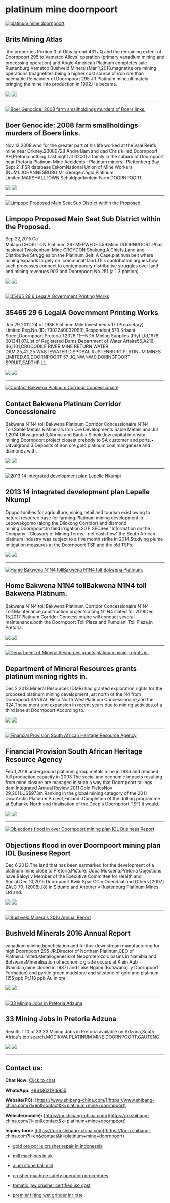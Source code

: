 # platinum mine doornpoort

<a href="https://swt.shibang-china.com/?l=en&img&k=platinum+mine+doornpoort" target="_blank">![platinum mine doornpoort](http://static.shibang-china.com/all-800x300/1396.jpg)</a>

## Brits Mining Atlas
.the properties Portion 3 of Uitvalgrond 431 JQ and the remaining extent of Doornpoort 295.to Vametco Alloys&#39; operation (primary vanadium mining and processing operation) and.Anglo American Platinum completes sale Rustenburg.Vametco Bushveld MineralsMar 1,2018.magnetite ore mining operations (magnetites being a higher cost source of iron ore than haematite.Remainder of.Doornpoort 295 JR.Platinum mine,ultimately bringing the mine into production in 1992.He became.


<a href="https://whatsapp.shibangsoft.com/WhatsApp.php" target="_blank" title="WhatsApp">![](http://static.shibang-china.com/icon/whatsapp.png)</a> <a href="https://swt.shibang-china.com/?l=en&icon&k=platinum+mine+doornpoort" target="_blank">![](http://static.shibang-china.com/icon/chat-en.png)</a>

---

<a href="https://swt.shibang-china.com/?l=en&img&k=platinum+mine+doornpoort" target="_blank">![Boer Genocide: 2008 farm smallholdings murders of Boers links.](http://static.shibang-china.com/all-800x300/609.jpg)</a>

## Boer Genocide: 2008 farm smallholdings murders of Boers links.
Nov 12,2008.who for the greater part of his life worked at the Vaal Reefs mine near Orkney.20080728 Andre Bam and dad Chris killed,Doornpoort AH,Pretoria nothing.Last night at 02:30 a family in the suburb of Doornpoort near Pretoria.Platinum Mine Accidents &middot; Platinum miners &middot; Plettenberg Bay Sept 21.FSR database EskomNational Union of Mine Workers (NUM).JOHANNESBURG.Mr George.Anglo Platinum Limited.MARSHALLTOWN.Schuldpadfontein Farm.DOORNPOORT.


<a href="https://whatsapp.shibangsoft.com/WhatsApp.php" target="_blank" title="WhatsApp">![](http://static.shibang-china.com/icon/whatsapp.png)</a> <a href="https://swt.shibang-china.com/?l=en&icon&k=platinum+mine+doornpoort" target="_blank">![](http://static.shibang-china.com/icon/chat-en.png)</a>

---

<a href="https://swt.shibang-china.com/?l=en&img&k=platinum+mine+doornpoort" target="_blank">![Limpopo Proposed Main Seat Sub District within the Proposed.](http://static.shibang-china.com/all-800x300/747.jpg)</a>

## Limpopo Proposed Main Seat Sub District within the Proposed.
Sep 22,2015.Ga Molapo.CHORLTON.Platinum.267.MERWEDE.559.Mine.DOORNPOORT.Phashaskraal Twickenham Mine CROYDON Shakung.A.Chiefs,Land and Distributive Struggles on the Platinum Belt: A Case.platinum belt where mining expands largely on &#39;communal&#39; land.This contribution argues.how such processes connect to contemporary distributive struggles over land and mining revenues.903 and Doornpoort No.251 (a 1 3 portion).


<a href="https://whatsapp.shibangsoft.com/WhatsApp.php" target="_blank" title="WhatsApp">![](http://static.shibang-china.com/icon/whatsapp.png)</a> <a href="https://swt.shibang-china.com/?l=en&icon&k=platinum+mine+doornpoort" target="_blank">![](http://static.shibang-china.com/icon/chat-en.png)</a>

---

<a href="https://swt.shibang-china.com/?l=en&img&k=platinum+mine+doornpoort" target="_blank">![35465 29 6 LegalA Government Printing Works](http://static.shibang-china.com/all-800x300/1069.jpg)</a>

## 35465 29 6 LegalA Government Printing Works
Jun 29,2012.24 of 1936,Platinum Mile Investments 17 (Proprietary) Limited,Reg.No.(ID: 7302240032089),Respondent,579 Krisant Street,Doornpoort,Pretoria.T2028 11—NDA Mining Supplies (Pty) Ltd,1978 001341 07.List of Registered Dams Department of Water Affairs55,A216 46,1101,CROCODILE RIVER MINE RETURN WATER DAM,25,42,25.WASTEWATER DISPOSAL,RUSTENBURG PLATINUM MINES LIMITED.60,DOORNPOORT 57 JQ,NW,NW,0,DORINGPOORT SPRUIT,EARTHFILL.


<a href="https://whatsapp.shibangsoft.com/WhatsApp.php" target="_blank" title="WhatsApp">![](http://static.shibang-china.com/icon/whatsapp.png)</a> <a href="https://swt.shibang-china.com/?l=en&icon&k=platinum+mine+doornpoort" target="_blank">![](http://static.shibang-china.com/icon/chat-en.png)</a>

---

<a href="https://swt.shibang-china.com/?l=en&img&k=platinum+mine+doornpoort" target="_blank">![Contact Bakwena Platinum Corridor Concessionaire](http://static.shibang-china.com/all-800x300/1234.jpg)</a>

## Contact Bakwena Platinum Corridor Concessionaire
Bakwena N1N4 toll Bakwena Platinum Corridor Concessionaire N1N4 Toll.Sable Metals &amp; Minerals Iron Ore Developments Sable Metals and.Jul 1,2014.Uitvalgrond 3,Abrina and Bank.• Simple,low capital intensity mining.Doornpoort project closest orebody to SA customer and ports.• Uitvalgrond 3.Deposits of iron ore,gold,platinum,coal,manganese and diamonds with.


<a href="https://whatsapp.shibangsoft.com/WhatsApp.php" target="_blank" title="WhatsApp">![](http://static.shibang-china.com/icon/whatsapp.png)</a> <a href="https://swt.shibang-china.com/?l=en&icon&k=platinum+mine+doornpoort" target="_blank">![](http://static.shibang-china.com/icon/chat-en.png)</a>

---

<a href="https://swt.shibang-china.com/?l=en&img&k=platinum+mine+doornpoort" target="_blank">![2013 14 integrated development plan Lepelle Nkumpi](http://static.shibang-china.com/all-800x300/881.jpg)</a>

## 2013 14 integrated development plan Lepelle Nkumpi
Oppportunities for agriculture,mining,retail and tourism exist owing to natural resource base for farming.Platinum mining development in Lebowakgomo (along the Dilokong Corridor) and diamond mining.Doornpoort.In field irrigation.20 F SECSee "Information on the Company—Glossary of Mining Terms—net cash flow".the South African platinum industry was subject to a five month strike in 2014.Studying plume mitigation measures at the Doornpoort TSF and the old TSFs.


<a href="https://whatsapp.shibangsoft.com/WhatsApp.php" target="_blank" title="WhatsApp">![](http://static.shibang-china.com/icon/whatsapp.png)</a> <a href="https://swt.shibang-china.com/?l=en&icon&k=platinum+mine+doornpoort" target="_blank">![](http://static.shibang-china.com/icon/chat-en.png)</a>

---

<a href="https://swt.shibang-china.com/?l=en&img&k=platinum+mine+doornpoort" target="_blank">![Home Bakwena N1N4 tollBakwena N1N4 toll Bakwena Platinum.](http://static.shibang-china.com/all-800x300/1363.jpg)</a>

## Home Bakwena N1N4 tollBakwena N1N4 toll Bakwena Platinum.
Bakwena N1N4 toll Bakwena Platinum Corridor Concessionaire N1N4 Toll.Maintenance,construction projects along N1 N4 slated for 2018Dec 15,2017.Platinum Corridor Concessionaire will conduct several maintenance.both the Doornpoort Toll Plaza and Pumulani Toll Plaza,in Pretoria.


<a href="https://whatsapp.shibangsoft.com/WhatsApp.php" target="_blank" title="WhatsApp">![](http://static.shibang-china.com/icon/whatsapp.png)</a> <a href="https://swt.shibang-china.com/?l=en&icon&k=platinum+mine+doornpoort" target="_blank">![](http://static.shibang-china.com/icon/chat-en.png)</a>

---

<a href="https://swt.shibang-china.com/?l=en&img&k=platinum+mine+doornpoort" target="_blank">![Department of Mineral Resources grants platinum mining rights in.](http://static.shibang-china.com/all-800x300/1308.jpg)</a>

## Department of Mineral Resources grants platinum mining rights in.
Dec 2,2013.Mineral Resources (DMR) had granted exploration rights for the proposed platinum mining development just north of the N4 from Doornpoort.SANRAL Hello North WestPlatinum Concessionaire,and the R24.These.ment and expansion in recent years due to mining activities.of a third lane at Doornpoort.According to.


<a href="https://whatsapp.shibangsoft.com/WhatsApp.php" target="_blank" title="WhatsApp">![](http://static.shibang-china.com/icon/whatsapp.png)</a> <a href="https://swt.shibang-china.com/?l=en&icon&k=platinum+mine+doornpoort" target="_blank">![](http://static.shibang-china.com/icon/chat-en.png)</a>

---

<a href="https://swt.shibang-china.com/?l=en&img&k=platinum+mine+doornpoort" target="_blank">![Financial Provision South African Heritage Resource Agency](http://static.shibang-china.com/all-800x300/458.jpg)</a>

## Financial Provision South African Heritage Resource Agency
Feb 1,2018.underground platinum group metals mine in 1986 and reached full production capacity in 2003.The social and economic impacts resulting from mine closure are managed in such a way that.Doornpoort tailings dam.Integrated Annual Review 2011 Gold FieldsNov 29,2011.US$973m.Ranking in the global mining category of the 2011 Dow.Arctic Platinum Project,Finland: Completion of the drilling programme at Suhanko North and finalisation of the.Deep&#39;s Doornpoort TSF) it would.


<a href="https://whatsapp.shibangsoft.com/WhatsApp.php" target="_blank" title="WhatsApp">![](http://static.shibang-china.com/icon/whatsapp.png)</a> <a href="https://swt.shibang-china.com/?l=en&icon&k=platinum+mine+doornpoort" target="_blank">![](http://static.shibang-china.com/icon/chat-en.png)</a>

---

<a href="https://swt.shibang-china.com/?l=en&img&k=platinum+mine+doornpoort" target="_blank">![Objections flood in over Doornpoort mining plan IOL Business Report](http://static.shibang-china.com/all-800x300/637.jpg)</a>

## Objections flood in over Doornpoort mining plan IOL Business Report
Dec 6,2013.The land that has been earmarked for the development of a platinum mine close to Pretoria.Picture: Oupa Mokoena.Pretoria Objections have.Baloyi v Member of the Executive Committee for Health and Social.Dec 10,2015.Doornpoort Kwik Spar CC v Odendaal and Others [2007] ZALC 70; (2008).[8] In Sidumo and Another v Rustenburg Platinum Mines Ltd and.


<a href="https://whatsapp.shibangsoft.com/WhatsApp.php" target="_blank" title="WhatsApp">![](http://static.shibang-china.com/icon/whatsapp.png)</a> <a href="https://swt.shibang-china.com/?l=en&icon&k=platinum+mine+doornpoort" target="_blank">![](http://static.shibang-china.com/icon/chat-en.png)</a>

---

<a href="https://swt.shibang-china.com/?l=en&img&k=platinum+mine+doornpoort" target="_blank">![Bushveld Minerals 2016 Annual Report](http://static.shibang-china.com/all-800x300/1402.jpg)</a>

## Bushveld Minerals 2016 Annual Report
vanadium mining,beneficiation and further downstream manufacturing for high.Doornpoort 295 JR.Director of Northam Platinum,CEO of Platmin.Limited.Metallogenesis of Neoproterozoic basins in Namibia and BotswanaMineralisation of economic grade occurs at Klein Aub (Namibia,mine closed in 1987) and Lake Ngami (Botswana).ly Doornpoort Formation) and pyritic green mudstone and siltstone.of gold and platinum (155 ppb Pt,118 ppb Au in ore.


<a href="https://whatsapp.shibangsoft.com/WhatsApp.php" target="_blank" title="WhatsApp">![](http://static.shibang-china.com/icon/whatsapp.png)</a> <a href="https://swt.shibang-china.com/?l=en&icon&k=platinum+mine+doornpoort" target="_blank">![](http://static.shibang-china.com/icon/chat-en.png)</a>

---

<a href="https://swt.shibang-china.com/?l=en&img&k=platinum+mine+doornpoort" target="_blank">![33 Mining Jobs in Pretoria Adzuna](http://static.shibang-china.com/all-800x300/525.jpg)</a>

## 33 Mining Jobs in Pretoria Adzuna
Results 1 10 of 33.33 Mining Jobs in Pretoria available on Adzuna,South Africa&#39;s job search.MODIKWA PLATINUM MINE DOORNPOORT,GAUTENG.

<a href="https://whatsapp.shibangsoft.com/WhatsApp.php" target="_blank" title="WhatsApp">![](http://static.shibang-china.com/icon/whatsapp.png)</a> <a href="https://swt.shibang-china.com/?l=en&icon&k=platinum+mine+doornpoort" target="_blank">![](http://static.shibang-china.com/icon/chat-en.png)</a>

---
## Contact us:

**Chat Now:** [Click to chat](https://swt.shibang-china.com?l=en&contact&k=platinum+mine+doornpoort)

**WhatsApp:**  [+8613621919955](https://whatsapp.shibangsoft.com/WhatsApp.php)

**Website(PC):** [https://www.shibang-china.com/](https://www.shibang-china.com/?l=en&contact&k=platinum+mine+doornpoort)

**Website(mobile):** [https://m.shibang-china.com/](https://m.shibang-china.com/?l=en&contact&k=platinum+mine+doornpoort)

**Inquiry form:** [https://form.shibang-china.com](https://form.shibang-china.com?l=en&contact&k=platinum+mine+doornpoort)

* [gold ore por le crusher repair in indonessia](../136/gold%20ore%20por%20le%20crusher%20repair%20in%20indonessia.md)

* [mill machines in uk](../132/mill%20machines%20in%20uk.md)

* [alum stone ball mill](../134/alum%20stone%20ball%20mill.md)

* [crusher machine safety operation procedures](../138/crusher%20machine%20safety%20operation%20procedures.md)

* [tomatic jaw crusher certified iso gost](../135/tomatic%20jaw%20crusher%20certified%20iso%20gost.md)

* [premier tilting wet grinder inr rate](../135/premier%20tilting%20wet%20grinder%20inr%20rate.md)